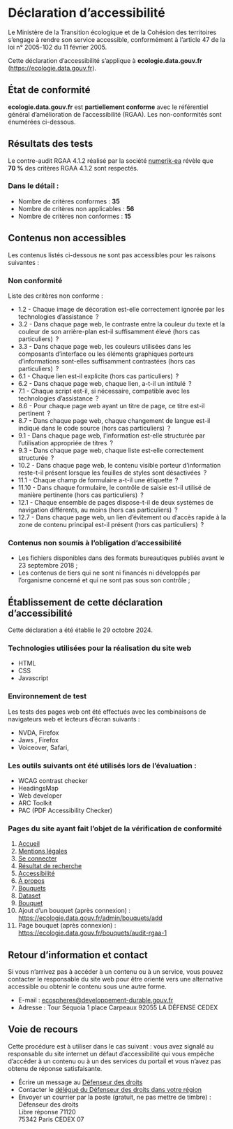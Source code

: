 # Déclaration d’accessibilité

Le Ministère de la Transition écologique et de la Cohésion des territoires s’engage à rendre son service accessible, conformément à l’article 47 de la loi n°&nbsp;2005-102 du 11 février 2005.

Cette déclaration d’accessibilité s’applique à **ecologie.data.gouv.fr** (https://ecologie.data.gouv.fr).

## État de conformité

**ecologie.data.gouv.fr** est **partiellement conforme** avec le référentiel général d’amélioration de l’accessibilité (<abbr>RGAA</abbr>). Les non-conformités sont énumérées ci-dessous.

## Résultats des tests

Le contre-audit <abbr>RGAA</abbr> 4.1.2 réalisé par la société [numerik-ea](https://www.numerik-ea.fr) révèle que **70&nbsp;%** des critères <abbr>RGAA</abbr> 4.1.2 sont respectés.

### Dans le détail&nbsp;:

- Nombre de critères conformes&nbsp;: **35**
- Nombre de critères non applicables&nbsp;: **56**
- Nombre de critères non conformes&nbsp;: **15**

## Contenus non accessibles

Les contenus listés ci-dessous ne sont pas accessibles pour les raisons suivantes&nbsp;:

### Non conformité

Liste des critères non conforme&nbsp;:

- 1.2 - Chaque image de décoration est-elle correctement ignorée par les technologies d’assistance &nbsp;?
- 3.2 - Dans chaque page web, le contraste entre la couleur du texte et la couleur de son arrière-plan est-il suffisamment élevé (hors cas particuliers) &nbsp;?
- 3.3 - Dans chaque page web, les couleurs utilisées dans les composants d’interface ou les éléments graphiques porteurs d’informations sont-elles suffisamment contrastées (hors cas particuliers) &nbsp;?
- 6.1 - Chaque lien est-il explicite (hors cas particuliers) &nbsp;?
- 6.2 - Dans chaque page web, chaque lien, a-t-il un intitulé &nbsp;?
- 7.1 - Chaque script est-il, si nécessaire, compatible avec les technologies d’assistance &nbsp;?
- 8.6 - Pour chaque page web ayant un titre de page, ce titre est-il pertinent &nbsp;?
- 8.7 - Dans chaque page web, chaque changement de langue est-il indiqué dans le code source (hors cas particuliers) &nbsp;?
- 9.1 - Dans chaque page web, l’information est-elle structurée par l’utilisation appropriée de titres &nbsp;?
- 9.3 - Dans chaque page web, chaque liste est-elle correctement structurée &nbsp;?
- 10.2 - Dans chaque page web, le contenu visible porteur d’information reste-t-il présent lorsque les feuilles de styles sont désactivées &nbsp;?
- 11.1 - Chaque champ de formulaire a-t-il une étiquette &nbsp;?
- 11.10 - Dans chaque formulaire, le contrôle de saisie est-il utilisé de manière pertinente (hors cas particuliers) &nbsp;?
- 12.1 - Chaque ensemble de pages dispose-t-il de deux systèmes de navigation différents, au moins (hors cas particuliers) &nbsp;?
- 12.7 - Dans chaque page web, un lien d’évitement ou d’accès rapide à la zone de contenu principal est-il présent (hors cas particuliers) &nbsp;?

### Contenus non soumis à l’obligation d’accessibilité

- Les fichiers disponibles dans des formats bureautiques publiés avant le 23 septembre 2018&nbsp;;
- Les contenus de tiers qui ne sont ni financés ni développés par l’organisme concerné et qui ne sont pas sous son contrôle&nbsp;;

## Établissement de cette déclaration d’accessibilité

Cette déclaration a été établie le 29 octobre 2024.

### Technologies utilisées pour la réalisation du site web

- HTML
- CSS
- Javascript

### Environnement de test

Les tests des pages web ont été effectués avec les combinaisons de navigateurs web et lecteurs d’écran suivants&nbsp;:

- NVDA, Firefox
- Jaws , Firefox
- Voiceover, Safari,

### Les outils suivants ont été utilisés lors de l’évaluation&nbsp;:

- WCAG contrast checker​
- HeadingsMap​
- Web developer​
- ARC Toolkit
- PAC (PDF Accessibility Checker)

### Pages du site ayant fait l’objet de la vérification de conformité

1. [Accueil](https://ecologie.data.gouv.fr/)
2. [Mentions légales](https://ecologie.data.gouv.fr/terms)
3. [Se connecter](https://www.data.gouv.fr/fr/login)
4. [Résultat de recherche](https://ecologie.data.gouv.fr/datasets?q=)
5. [Accessibilité](https://ecologie.data.gouv.fr/accessibility)
6. [À propos](https://ecologie.data.gouv.fr/about)
7. [Bouquets](https://ecologie.data.gouv.fr/bouquets)
8. [Dataset](https://ecologie.data.gouv.fr/datasets/5a5f4f6c88ee387da4d252a3)
9. [Bouquet](https://ecologie.data.gouv.fr/bouquets/calque-de-plantabilite)
10. Ajout d’un bouquet (après connexion)&nbsp;: https://ecologie.data.gouv.fr/admin/bouquets/add
11. Page bouquet (après connexion)&nbsp;: https://ecologie.data.gouv.fr/bouquets/audit-rgaa-1

## Retour d’information et contact

Si vous n’arrivez pas à accéder à un contenu ou à un service, vous pouvez contacter le responsable du site web pour être orienté vers une alternative accessible ou obtenir le contenu sous une autre forme.

- E-mail&nbsp;: [ecospheres@developpement-durable.gouv.fr](mailto:ecospheres@developpement-durable.gouv.fr)
- Adresse&nbsp;: Tour Séquoia 1 place Carpeaux 92055 LA DÉFENSE CEDEX

## Voie de recours

Cette procédure est à utiliser dans le cas suivant&nbsp;: vous avez signalé au responsable du site internet un défaut d’accessibilité qui vous empêche d’accéder à un contenu ou à un des services du portail et vous n’avez pas obtenu de réponse satisfaisante.

- Écrire un message au [Défenseur des droits](https://formulaire.defenseurdesdroits.fr/)
- Contacter le [délégué du Défenseur des droits dans votre région](https://www.defenseurdesdroits.fr/saisir/delegues)
- Envoyer un courrier par la poste (gratuit, ne pas mettre de timbre)&nbsp;:
  Défenseur des droits  
  Libre réponse 71120  
  75342 Paris CEDEX 07
